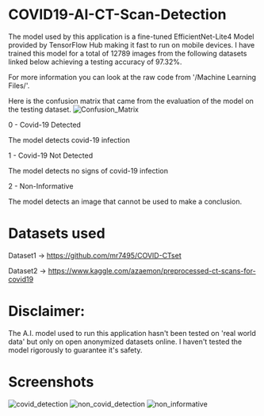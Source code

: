 # COVID19-AI-CT-Scan-Detection

The model used by this application is a fine-tuned EfficientNet-Lite4 Model provided by TensorFlow Hub making it fast to run on mobile devices. 
I have trained this model for a total of 12789 images from the following datasets linked below achieving a testing accuracy of 97.32%.

For more information you can look at the raw code from '/Machine Learning Files/'.

Here is the confusion matrix that came from the evaluation of the model on the testing dataset.
![Confusion_Matrix](/images/confusion_matrix.png)

0 - Covid-19 Detected


The model detects covid-19 infection
    
1 - Covid-19 Not Detected 


The model detects no signs of covid-19 infection

2 - Non-Informative


The model detects an image that cannot be used to make a conclusion.


# Datasets used

Dataset1 -> https://github.com/mr7495/COVID-CTset

Dataset2 -> https://www.kaggle.com/azaemon/preprocessed-ct-scans-for-covid19

# Disclaimer:

The A.I. model used to run this application hasn't been tested on 'real world data' but only on open anonymized datasets online. I haven't tested the model rigorously to guarantee it's safety.

# Screenshots
![covid_detection](/images/covid_infected.png)
![non_covid_detection](/images/covid_not_infected.png)
![non_informative](/images/not_informative.png)


